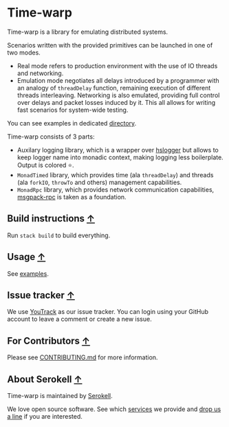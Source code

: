 # Time-warp

Time-warp is a library for emulating distributed systems.

Scenarios written with the provided primitives can be launched in one of two modes.

  * Real mode refers to production environment with the use of IO threads and networking.
  * Emulation mode negotiates all delays introduced by a programmer with an analogy of
`threadDelay` function, remaining execution of different threads interleaving.
Networking is also emulated, providing full control over delays and packet losses induced by it.
This all allows for writing fast scenarios for system-wide testing.

You can see examples in dedicated [directory](/examples).

Time-warp consists of 3 parts:
  *  Auxilary logging library, which is a wrapper over
     [hslogger](http://hackage.haskell.org/package/hslogger) but allows
     to keep logger name into monadic context, making logging less boilerplate.
     Output is colored :star:.
  *  `MonadTimed` library, which provides time (ala `threadDelay`) and
     threads (ala `forkIO`, `throwTo` and others) management capabilities.
  *  `MonadRpc` library, which provides network communication capabilities,
     [msgpack-rpc](https://hackage.haskell.org/package/msgpack-rpc-1.0.0)
     is taken as a foundation.

## Build instructions [↑](#time-warp)

Run `stack build` to build everything.

## Usage [↑](#time-warp)

See [examples](/examples).

## Issue tracker [↑](#time-warp)

We use [YouTrack](https://issues.serokell.io/issues/TW) as our issue
tracker. You can login using your GitHub account to leave a comment or
create a new issue.

## For Contributors [↑](#time-warp)

Please see [CONTRIBUTING.md](CONTRIBUTING.md) for more information.

## About Serokell [↑](#time-warp)

Time-warp is maintained by [Serokell](https://serokell.io/).

We love open source software.
See which [services](https://serokell.io/#services) we provide and [drop us a line](mailto:hi@serokell.io) if you are interested.
